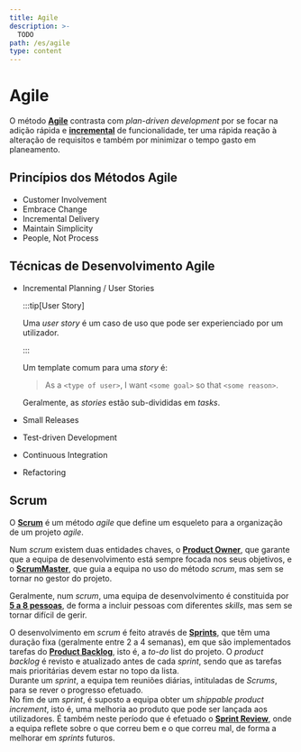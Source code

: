 ```yaml
---
title: Agile
description: >-
  TODO
path: /es/agile
type: content
---
```


# Agile

O método [**Agile**](color:green) contrasta com _plan-driven development_ por se focar
na adição rápida e [**incremental**](color:yellow) de funcionalidade, ter uma rápida
reação à alteração de requisitos e também por minimizar o tempo gasto em planeamento.

## Princípios dos Métodos Agile

- Customer Involvement
- Embrace Change
- Incremental Delivery
- Maintain Simplicity
- People, Not Process

## Técnicas de Desenvolvimento Agile

- Incremental Planning / User Stories

  :::tip[User Story]

  Uma _user story_ é um caso de uso que pode ser experienciado por um utilizador.

  :::

  Um template comum para uma _story_ é:

  > As a `<type of user>`, I want `<some goal>` so that `<some reason>`.

  Geralmente, as _stories_ estão sub-divididas em _tasks_.

- Small Releases
- Test-driven Development
- Continuous Integration
- Refactoring

## Scrum

O [**Scrum**](color:blue) é um método _agile_ que define um esqueleto para
a organização de um projeto _agile_.

Num _scrum_ existem duas entidades chaves, o [**Product Owner**](color:orange),
que garante que a equipa de desenvolvimento está sempre focada nos seus objetivos,
e o [**ScrumMaster**](color:red), que guia a equipa no uso do método _scrum_, mas
sem se tornar no gestor do projeto.

Geralmente, num _scrum_, uma equipa de desenvolvimento é constituida por
[**5 a 8 pessoas**](color:green), de forma a incluir pessoas com diferentes _skills_, mas sem se tornar
difícil de gerir.

O desenvolvimento em _scrum_ é feito através de [**Sprints**](color:yellow), que
têm uma duração fixa (geralmente entre 2 a 4 semanas), em que são implementados
tarefas do [**Product Backlog**](color:pink), isto é, a _to-do_ list do projeto.
O _product backlog_ é revisto e atualizado antes de cada _sprint_, sendo que
as tarefas mais prioritárias devem estar no topo da lista.  
Durante um _sprint_, a equipa tem reuniões diárias, intituladas de _Scrums_, para
se rever o progresso efetuado.  
No fim de um _sprint_, é suposto a equipa obter um _shippable product increment_,
isto é, uma melhoria ao produto que pode ser lançada aos utilizadores.
É também neste período que é efetuado o [**Sprint Review**](color:green), onde
a equipa reflete sobre o que correu bem e o que correu mal, de forma a melhorar
em _sprints_ futuros.
